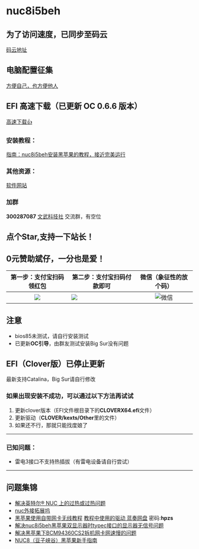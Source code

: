 # nuc8i5beh

## 为了访问速度，已同步至码云

[码云地址](https://gitee.com/wangdudyb/nuc8i5beh)

## 电脑配置征集

[方便自己，也方便他人](https://github.com/dongyubin/nuc8i5beh/discussions/14)

## EFI 高速下载（已更新 OC 0.6.6 版本）

[高速下载👍](https://pan.wangdu.site/E%EF%BC%9Anuc8EFI/)

### 安装教程：

[指南：nuc8i5beh安装黑苹果的教程，接近完美运行](https://chengxuxiaohei.cn/mac-anzhuang.html)

### 其他资源：

[软件网站](https://www.wangdu.site/)


### 加群

**300287087**       <a target="_blank" href="//shang.qq.com/wpa/qunwpa?idkey=0fced924c58ee0997c8560a01bcf4bf34ea684952a90c2bf8094fc2b0903711a">文武科技社</a>   交流群，有空位

## 点个Star,支持一下站长！

## 0元赞助斌仔，一分也是爱！

|                   第一步：支付宝扫码领红包                   | 第二步：支付宝扫码付款即可                                   |                    微信（象征性的放个码）                    |
| :----------------------------------------------------------: | ------------------------------------------------------------ | :----------------------------------------------------------: |
| ![](https://cdn.jsdelivr.net/gh/dongyubin/WP-CDN/20210121091834.jpg) | ![](https://cdn.jsdelivr.net/gh/dongyubin/WP-CDN/20210121091845.jpg) | ![微信](https://cdn.jsdelivr.net/gh/dongyubin/cdn-imgs@1.1/imgs-public/wechatpay.png) |

## 注意

- bios85未测试，请自行安装测试
- 已更新**OC引导**，由群友测试安装Big Sur没有问题

## EFI（Clover版）已停止更新

最新支持Catalina，Big Sur请自行修改

### 如果出现安装不成功，可以通过以下方法再试试

1. 更新clover版本（EFI文件根目录下的**CLOVERX64.efi**文件）
2. 更新驱动（**CLOVER/kexts/Other**里的文件）
3. 如果还不行，那就只能找度娘了

---

### 已知问题：

- 雷电3接口不支持热插拔（有雷电设备请自行尝试）

---

## 问题集锦

- [解决英特尔® NUC 上的过热或过热问题](https://www.intel.cn/content/www/cn/zh/support/articles/000033327/intel-nuc.html)
- [nuc外接拓展坞](https://post.smzdm.com/p/adwlnw6n/)
- [黑苹果使用自带网卡无线教程](http://bbs.pcbeta.com/viewthread-1856465-1-1.html)           [教程中使用的驱动  蓝奏网盘](https://www.lanzoux.com/b0742pr4f)  密码:**hpzs**
- [解决nuc8i5beh黑苹果双显示器时typec接口的显示器无信号问题](https://www.c4dig.cn/page/1934.html)
- [解决黑苹果下BCM94360CS2拆机网卡网速慢的问题](http://www.purefish.cc/mac-bcm94360cs2-wifi.html)
- [NUC8（豆子峡谷）黑苹果新手指南](https://zhuanlan.zhihu.com/p/165596210)

